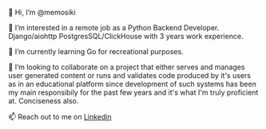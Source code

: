 👋 Hi, I’m @memosiki

👀 I’m interested in a remote job as a Python Backend Developer. Django/aiohttp PostgresSQL/ClickHouse with 3 years work experience.

🌱 I’m currently learning Go for recreational purposes.

💞️ I’m looking to collaborate on a project that either serves and manages user generated content or runs and validates
code produced by it's users as in an educational platform 
since development of such systems has been my main responsibily for the past few years and it's what I'm truly proficient at. Conciseness also.

📫 Reach out to me on [Linkedin](https://www.linkedin.com/in/konstantin-lukashkin/)

<!---
memosiki/memosiki is a ✨ special ✨ repository because its `README.md` (this file) appears on your GitHub profile.
You can click the Preview link to take a look at your changes.
--->
